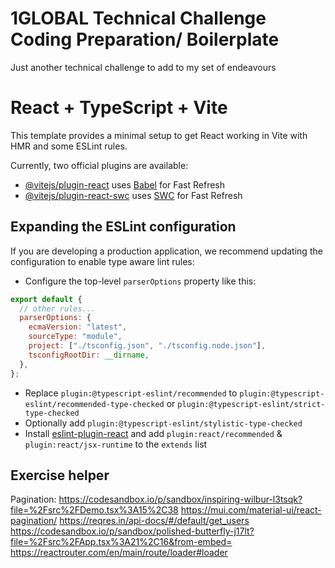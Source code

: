 # 1GLOBAL Technical Challenge Coding Preparation/ Boilerplate

Just another technical challenge to add to my set of endeavours

# React + TypeScript + Vite

This template provides a minimal setup to get React working in Vite with HMR and some ESLint rules.

Currently, two official plugins are available:

- [@vitejs/plugin-react](https://github.com/vitejs/vite-plugin-react/blob/main/packages/plugin-react/README.md) uses [Babel](https://babeljs.io/) for Fast Refresh
- [@vitejs/plugin-react-swc](https://github.com/vitejs/vite-plugin-react-swc) uses [SWC](https://swc.rs/) for Fast Refresh

## Expanding the ESLint configuration

If you are developing a production application, we recommend updating the configuration to enable type aware lint rules:

- Configure the top-level `parserOptions` property like this:

```js
export default {
  // other rules...
  parserOptions: {
    ecmaVersion: "latest",
    sourceType: "module",
    project: ["./tsconfig.json", "./tsconfig.node.json"],
    tsconfigRootDir: __dirname,
  },
};
```

- Replace `plugin:@typescript-eslint/recommended` to `plugin:@typescript-eslint/recommended-type-checked` or `plugin:@typescript-eslint/strict-type-checked`
- Optionally add `plugin:@typescript-eslint/stylistic-type-checked`
- Install [eslint-plugin-react](https://github.com/jsx-eslint/eslint-plugin-react) and add `plugin:react/recommended` & `plugin:react/jsx-runtime` to the `extends` list

## Exercise helper

Pagination:
https://codesandbox.io/p/sandbox/inspiring-wilbur-l3tsqk?file=%2Fsrc%2FDemo.tsx%3A15%2C38
https://mui.com/material-ui/react-pagination/
https://reqres.in/api-docs/#/default/get_users
https://codesandbox.io/p/sandbox/polished-butterfly-j17lt?file=%2Fsrc%2FApp.tsx%3A21%2C16&from-embed=
https://reactrouter.com/en/main/route/loader#loader
